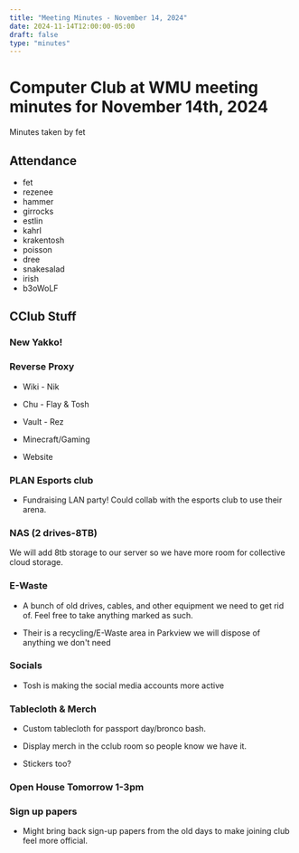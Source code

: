 ```yaml
---
title: "Meeting Minutes - November 14, 2024"
date: 2024-11-14T12:00:00-05:00
draft: false
type: "minutes"
---
```


# Computer Club at WMU meeting minutes for November 14th, 2024
Minutes taken by fet



## Attendance
* fet
* rezenee
* hammer
* girrocks
* estlin
* kahrl
* krakentosh
* poisson
* dree
* snakesalad
* irish
* b3oWoLF


## CClub Stuff
### New Yakko!

### Reverse Proxy
+ Wiki - Nik

+ Chu - Flay & Tosh

+ Vault - Rez

+ Minecraft/Gaming

+ Website

### PLAN Esports club
+ Fundraising LAN party! Could collab with the esports club to use their arena.

### NAS (2 drives-8TB)
We will add 8tb storage to our server so we have more room for collective cloud storage.

### E-Waste
+ A bunch of old drives, cables, and other equipment we need to get rid of. Feel free to take anything marked as such.

+ Their is a recycling/E-Waste area in Parkview we will dispose of anything we don't need

### Socials
+ Tosh is making the social media accounts more active

### Tablecloth & Merch
+ Custom tablecloth for passport day/bronco bash.

+ Display merch in the cclub room so people know we have it.

+ Stickers too?

### Open House Tomorrow 1-3pm

### Sign up papers
+ Might bring back sign-up papers from the old days to make joining club feel more official.
